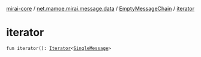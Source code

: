 [mirai-core](../../index.md) / [net.mamoe.mirai.message.data](../index.md) / [EmptyMessageChain](index.md) / [iterator](./iterator.md)

# iterator

`fun iterator(): `[`Iterator`](https://kotlinlang.org/api/latest/jvm/stdlib/kotlin.collections/-iterator/index.html)`<`[`SingleMessage`](../-single-message/index.md)`>`
